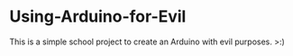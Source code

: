 # Using-Arduino-for-Evil

This is a simple school project to create an Arduino with evil purposes. >:)
